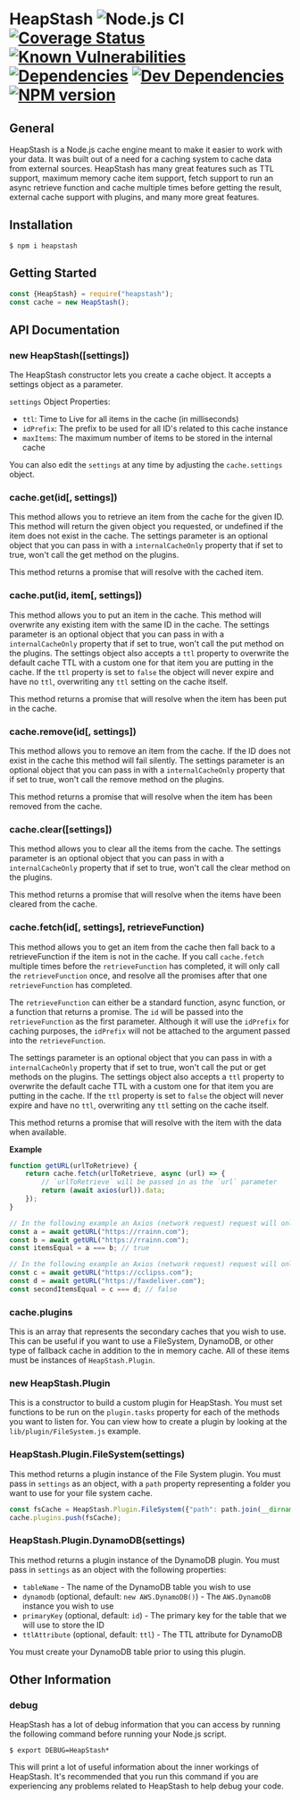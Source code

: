 # HeapStash ![Node.js CI](https://github.com/rrainn/HeapStash/workflows/Node.js%20CI/badge.svg) [![Coverage Status](https://coveralls.io/repos/github/rrainn/HeapStash/badge.svg?branch=main)](https://coveralls.io/github/rrainn/HeapStash?branch=main) [![Known Vulnerabilities](https://snyk.io/test/github/rrainn/HeapStash/badge.svg)](https://snyk.io/test/github/rrainn/HeapStash) [![Dependencies](https://david-dm.org/rrainn/HeapStash.svg)](https://david-dm.org/rrainn/HeapStash) [![Dev Dependencies](https://david-dm.org/rrainn/HeapStash/dev-status.svg)](https://david-dm.org/rrainn/HeapStash?type=dev) [![NPM version](https://badge.fury.io/js/heapstash.svg)](http://badge.fury.io/js/heapstash)

## General

HeapStash is a Node.js cache engine meant to make it easier to work with your data. It was built out of a need for a caching system to cache data from external sources. HeapStash has many great features such as TTL support, maximum memory cache item support, fetch support to run an async retrieve function and cache multiple times before getting the result, external cache support with plugins, and many more great features.

## Installation

```
$ npm i heapstash
```

## Getting Started

```js
const {HeapStash} = require("heapstash");
const cache = new HeapStash();
```

## API Documentation

### new HeapStash([settings])

The HeapStash constructor lets you create a cache object. It accepts a settings object as a parameter.

`settings` Object Properties:

- `ttl`: Time to Live for all items in the cache (in milliseconds)
- `idPrefix`: The prefix to be used for all ID's related to this cache instance
- `maxItems`: The maximum number of items to be stored in the internal cache

You can also edit the `settings` at any time by adjusting the `cache.settings` object.

### cache.get(id[, settings])

This method allows you to retrieve an item from the cache for the given ID. This method will return the given object you requested, or undefined if the item does not exist in the cache. The settings parameter is an optional object that you can pass in with a `internalCacheOnly` property that if set to true, won't call the get method on the plugins.

This method returns a promise that will resolve with the cached item.

### cache.put(id, item[, settings])

This method allows you to put an item in the cache. This method will overwrite any existing item with the same ID in the cache. The settings parameter is an optional object that you can pass in with a `internalCacheOnly` property that if set to true, won't call the put method on the plugins. The settings object also accepts a `ttl` property to overwrite the default cache TTL with a custom one for that item you are putting in the cache. If the `ttl` property is set to `false` the object will never expire and have no `ttl`, overwriting any `ttl` setting on the cache itself.

This method returns a promise that will resolve when the item has been put in the cache.

### cache.remove(id[, settings])

This method allows you to remove an item from the cache. If the ID does not exist in the cache this method will fail silently. The settings parameter is an optional object that you can pass in with a `internalCacheOnly` property that if set to true, won't call the remove method on the plugins.

This method returns a promise that will resolve when the item has been removed from the cache.

### cache.clear([settings])

This method allows you to clear all the items from the cache. The settings parameter is an optional object that you can pass in with a `internalCacheOnly` property that if set to true, won't call the clear method on the plugins.

This method returns a promise that will resolve when the items have been cleared from the cache.

### cache.fetch(id[, settings], retrieveFunction)

This method allows you to get an item from the cache then fall back to a retrieveFunction if the item is not in the cache. If you call `cache.fetch` multiple times before the `retrieveFunction` has completed, it will only call the `retrieveFunction` once, and resolve all the promises after that one `retrieveFunction` has completed.

The `retrieveFunction` can either be a standard function, async function, or a function that returns a promise. The `id` will be passed into the `retrieveFunction` as the first parameter. Although it will use the `idPrefix` for caching purposes, the `idPrefix` will not be attached to the argument passed into the `retrieveFunction`.

The settings parameter is an optional object that you can pass in with a `internalCacheOnly` property that if set to true, won't call the put or get methods on the plugins. The settings object also accepts a `ttl` property to overwrite the default cache TTL with a custom one for that item you are putting in the cache. If the `ttl` property is set to `false` the object will never expire and have no `ttl`, overwriting any `ttl` setting on the cache itself.

This method returns a promise that will resolve with the item with the data when available.

**Example**

```js
function getURL(urlToRetrieve) {
	return cache.fetch(urlToRetrieve, async (url) => {
		// `urlToRetrieve` will be passed in as the `url` parameter
		return (await axios(url)).data;
	});
}

// In the following example an Axios (network request) request will only be made once, and `a` and `b` will equal each other
const a = await getURL("https://rrainn.com");
const b = await getURL("https://rrainn.com");
const itemsEqual = a === b; // true

// In the following example an Axios (network request) request will only be made twice (since IDs are different and not stored in cache), and `c` and `d` will NOT equal each other
const c = await getURL("https://cclipss.com");
const d = await getURL("https://faxdeliver.com");
const secondItemsEqual = c === d; // false
```

### cache.plugins

This is an array that represents the secondary caches that you wish to use. This can be useful if you want to use a FileSystem, DynamoDB, or other type of fallback cache in addition to the in memory cache. All of these items must be instances of `HeapStash.Plugin`.

### new HeapStash.Plugin

This is a constructor to build a custom plugin for HeapStash. You must set functions to be run on the `plugin.tasks` property for each of the methods you want to listen for. You can view how to create a plugin by looking at the `lib/plugin/FileSystem.js` example.

### HeapStash.Plugin.FileSystem(settings)

This method returns a plugin instance of the File System plugin. You must pass in `settings` as an object, with a `path` property representing a folder you want to use for your file system cache.

```js
const fsCache = HeapStash.Plugin.FileSystem({"path": path.join(__dirname, "cache", "filesystem")});
cache.plugins.push(fsCache);
```

### HeapStash.Plugin.DynamoDB(settings)

This method returns a plugin instance of the DynamoDB plugin. You must pass in `settings` as an object with the following properties:

- `tableName` - The name of the DynamoDB table you wish to use
- `dynamodb` (optional, default: `new AWS.DynamoDB()`) - The `AWS.DynamoDB` instance you wish to use
- `primaryKey` (optional, default: `id`) - The primary key for the table that we will use to store the ID
- `ttlAttribute` (optional, default: `ttl`) - The TTL attribute for DynamoDB

You must create your DynamoDB table prior to using this plugin.

## Other Information

### debug

HeapStash has a lot of debug information that you can access by running the following command before running your Node.js script.

```
$ export DEBUG=HeapStash*
```

This will print a lot of useful information about the inner workings of HeapStash. It's recommended that you run this command if you are experiencing any problems related to HeapStash to help debug your code.
